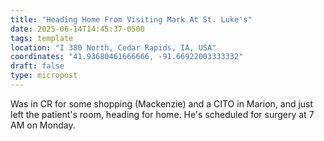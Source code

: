```yaml
---
title: "Heading Home From Visiting Mark At St. Luke's"
date: 2025-06-14T14:45:37-0500
tags: template
location: "I 380 North, Cedar Rapids, IA, USA"
coordinates: "41.93680461666666, -91.66922003333332"
draft: false
type: micropost
---
```

Was in CR for some shopping (Mackenzie) and a CITO in Marion, and just left the patient's room, heading for home.  He's scheduled for surgery at 7 AM on Monday.
